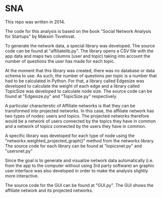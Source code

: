 # SNA


This repo was written in 2014. 

The code for this analysis is based on the book "Social Network Analysis for Startups" by Maksim Tsvetovat. 

To generate the network data, a special library was developed. The source code can be found at "affiliatelib.py". The library opens a CSV file with the app data and maps two columns (user and topic) taking into account the number of questions the user has made for each topic. 

At the moment that this library was created, there was no database or data schema to use. As such, the number of questions per topic is a number that had to be calculated in Python. For that, a library called Edgesize was developed to calculate the weight of each edge and a library called TopicSize was developed to calculate node size. The source code can be found at "Edgesize.py" and "TopicSize.py" respectively. 

A particular characterstic of Affiliate networks is that they can be transformed into projected networks. In this case, the affiliate network has two types of nodes: users and topics. The projected networks therefore would be a network of users connected by the topics they have in common and a network of topics connected by the users they have in common. 

A specific library was developed for each type of node using the "networkx.weighted_projected_graph()" method from the networkx library. The source code for each library can be found at "topicsnet.py" and "usersnet.py"

Since the goal is to generate and visualize network data automatically (i.e. from the app to the computer without using 3rd party software) an graphic user interface was also developed in order to make the analysis slightly more interactive. 

The source code for the GUI can be found at "GUI.py". The GUI shows the affiliate network and its projected networks. 
